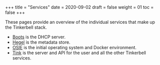+++
title = "Services"
date = 2020-09-02
draft = false
weight = 01
toc = false
+++

These pages provide an overview of the individual services that make up the Tinkerbell stack.

- [Boots](/services/boots) is the DHCP server.
- [Hegel](/services/hegel) is the metadata store.
- [OSIE](/services/osie) is the initial operating system and Docker environment.
- [Tink](/services/tink) is the server and API for the user and all the other Tinkerbell services.